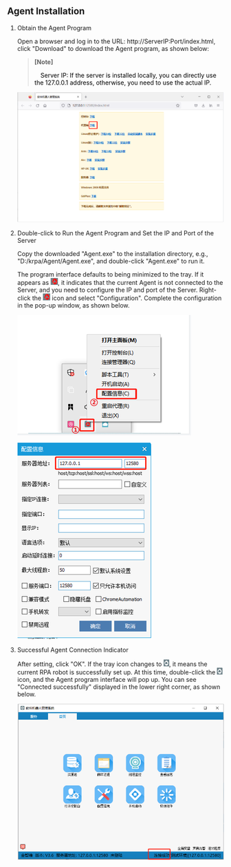 
## Agent Installation

1. Obtain the Agent Program

   Open a browser and log in to the URL: http://ServerIP:Port/index.html, click "Download" to download the Agent program, as shown below:

   > **[Note]**  
   >
   > <span>&emsp;</span><font color="black">Server IP: If the server is installed locally, you can directly use the 127.0.0.1 address, otherwise, you need to use the actual IP.</font>

   ![image-20221129153436688](Agent.assets/image-20221129153436688.png)

2. Double-click to Run the Agent Program and Set the IP and Port of the Server

   Copy the downloaded "Agent.exe" to the installation directory, e.g., "D:/krpa/Agent/Agent.exe", and double-click "Agent.exe" to run it.

   The program interface defaults to being minimized to the tray. If it appears as ![1669363457455](Agent.assets/1669363457455.jpg), it indicates that the current Agent is not connected to the Server, and you need to configure the IP and port of the Server. Right-click the ![1669363457455](Agent.assets/1669363457455.jpg) icon and select "Configuration". Complete the configuration in the pop-up window, as shown below.

   ![image-20221129153622315](Agent.assets/image-20221129153622315.png)

   ![image-20230423143524247](Agent.assets/image-20230423143524247.png)

3. Successful Agent Connection Indicator

   After setting, click "OK". If the tray icon changes to ![1669364391948](Agent.assets\1669364391948.jpg), it means the current RPA robot is successfully set up. At this time, double-click the ![1669364391948](Agent.assets\1669364391948.jpg) icon, and the Agent program interface will pop up. You can see "Connected successfully" displayed in the lower right corner, as shown below.

   ![image-20221129153905486](Agent.assets/image-20221129153905486.png)



